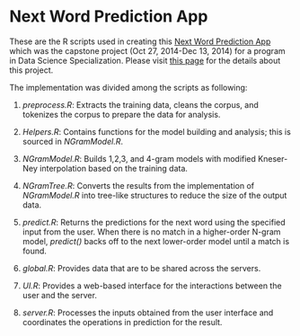 # Next Word Prediction App

These are the R scripts used in creating this [Next Word Prediction App](https://samantheluidatascience.shinyapps.io/Capstone/) which was the capstone project (Oct 27, 2014-Dec 13, 2014) for a program in Data Science Specialization. Please visit [this page](http://rpubs.com/Samantha_Lui/57441) for the details about this project. 

The implementation was divided among the scripts as following:
 
1. *preprocess.R*: Extracts the training data, cleans the corpus, and tokenizes the corpus to prepare the data for analysis.

2. *Helpers.R*: Contains functions for the model building and analysis; this is sourced in *NGramModel.R*.

3. *NGramModel.R*: Builds 1,2,3, and 4-gram models with modified Kneser-Ney interpolation based on the training data.

4. *NGramTree.R*: Converts the results from the implementation of *NGramModel.R* into tree-like structures to reduce the size of the output data.

5. *predict.R*: Returns the predictions for the next word using the specified input from the user. When there is no match in a higher-order N-gram model, *predict()* backs off to the next lower-order model until a match is found.

6. *global.R*: Provides data that are to be shared across the servers.

7. *UI.R*: Provides a web-based interface for the interactions between the user and the server.

8. *server.R*: Processes the inputs obtained from the user interface and coordinates the operations in prediction for the result.  

